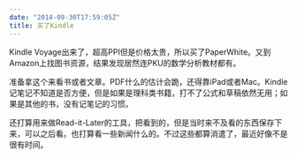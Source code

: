 ```yaml
---
date: "2014-09-30T17:59:05Z"
title: 买了Kindle
---
```


Kindle Voyage出来了，超高PPI但是价格太贵，所以买了PaperWhite。又到Amazon上找图书资源，结果发现居然连PKU的数学分析教材都有。

准备拿这个来看书或者文章。PDF什么的估计会跪，还得靠iPad或者Mac。Kindle记笔记不知道是否方便，但是如果是理科类书籍，打不了公式和草稿依然无用；如果是其他的书，没有记笔记的习惯。

还打算用来做Read-it-Later的工具，把看到的，但是当时来不及看的东西保存下来，可以之后看。也打算看一些新闻什么的。不过这些都算消遣了，最近好像不是很有时间。